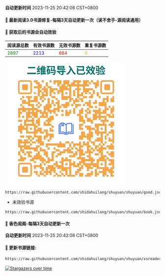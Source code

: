 **自动更新时间** 2023-11-25 20:42:08 CST+0800
#### 🚩 最新阅读3.0书源修复-每隔3天自动更新一次（读不舍手-源阅读通用）
#### 🚩 获取后的书源会自动效验

<!-- 更新位置开始 -->
| 阅读源总数 | 有效书源数 | 无效书源数 | 重复书源数 |
|------------|------------|------------|--------------|
| <span style="color:green;">2897</span> | <span style="color:blue;">2213</span> | <span style="color:red;">684</span> | <span style="color:orange;">0</span> |
<!-- 更新位置结束 -->
![shuyuan.png](img/shuyuan.png)
```
https://raw.githubusercontent.com/shidahuilang/shuyuan/shuyuan/good.json
```
- 未效验书源
```
https://raw.githubusercontent.com/shidahuilang/shuyuan/shuyuan/book.json
```

#### 🚩 香色闺阁-每隔3天自动更新一次

**自动更新时间** 2023-11-25 20:42:08 CST+0800

#### 🚩 更新书源链接:
 
 ``` bash
https://raw.githubusercontent.com/shidahuilang/shuyuan/shuyuan/xsreader/new/resources.txt
 ```

[![Stargazers over time](https://starchart.cc/shidahuilang/shuyuan.svg)](https://starchart.cc/shidahuilang/shuyuan)
